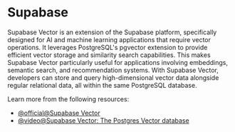 # Supabase

Supabase Vector is an extension of the Supabase platform, specifically designed for AI and machine learning applications that require vector operations. It leverages PostgreSQL's pgvector extension to provide efficient vector storage and similarity search capabilities. This makes Supabase Vector particularly useful for applications involving embeddings, semantic search, and recommendation systems. With Supabase Vector, developers can store and query high-dimensional vector data alongside regular relational data, all within the same PostgreSQL database.

Learn more from the following resources:

- [@official@Supabase Vector](https://supabase.com/vector)
- [@video@Supabase Vector: The Postgres Vector database](https://www.youtube.com/watch?v=MDxEXKkxf2Q)